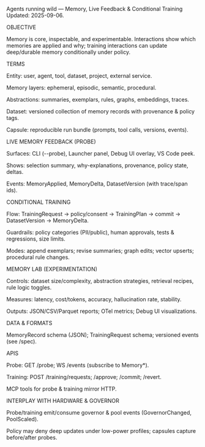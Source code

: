 Agents running wild — Memory, Live Feedback & Conditional Training
Updated: 2025-09-06.

OBJECTIVE

Memory is core, inspectable, and experimentable. Interactions show which memories are applied and why; training interactions can update deep/durable memory conditionally under policy.

TERMS

Entity: user, agent, tool, dataset, project, external service.

Memory layers: ephemeral, episodic, semantic, procedural.

Abstractions: summaries, exemplars, rules, graphs, embeddings, traces.

Dataset: versioned collection of memory records with provenance & policy tags.

Capsule: reproducible run bundle (prompts, tool calls, versions, events).

LIVE MEMORY FEEDBACK (PROBE)

Surfaces: CLI (--probe), Launcher panel, Debug UI overlay, VS Code peek.

Shows: selection summary, why-explanations, provenance, policy state, deltas.

Events: MemoryApplied, MemoryDelta, DatasetVersion (with trace/span ids).

CONDITIONAL TRAINING

Flow: TrainingRequest → policy/consent → TrainingPlan → commit → DatasetVersion → MemoryDelta.

Guardrails: policy categories (PII/public), human approvals, tests & regressions, size limits.

Modes: append exemplars; revise summaries; graph edits; vector upserts; procedural rule changes.

MEMORY LAB (EXPERIMENTATION)

Controls: dataset size/complexity, abstraction strategies, retrieval recipes, rule logic toggles.

Measures: latency, cost/tokens, accuracy, hallucination rate, stability.

Outputs: JSON/CSV/Parquet reports; OTel metrics; Debug UI visualizations.

DATA & FORMATS

MemoryRecord schema (JSON); TrainingRequest schema; versioned events (see /spec).

APIS

Probe: GET /probe; WS /events (subscribe to Memory*).

Training: POST /training/requests; /approve; /commit; /revert.

MCP tools for probe & training mirror HTTP.

INTERPLAY WITH HARDWARE & GOVERNOR

Probe/training emit/consume governor & pool events (GovernorChanged, PoolScaled).

Policy may deny deep updates under low-power profiles; capsules capture before/after probes.